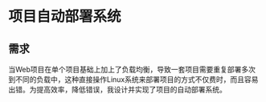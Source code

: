 # 项目自动部署系统

## 需求

当Web项目在单个项目基础上加上了负载均衡，导致一套项目需要重复部署多次到不同的负载中，这种直接操作Linux系统来部署项目的方式不仅费时，而且容易出错。为提高效率，降低错误，我设计并实现了项目的自动部署系统。
